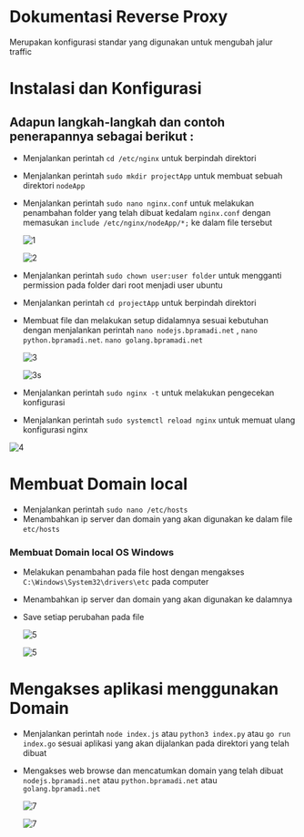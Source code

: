 # Dokumentasi Reverse Proxy

Merupakan konfigurasi standar yang digunakan untuk mengubah jalur traffic

# Instalasi dan Konfigurasi

## Adapun langkah-langkah dan contoh penerapannya sebagai berikut :

- Menjalankan perintah `cd /etc/nginx` untuk berpindah direktori
- Menjalankan perintah `sudo mkdir projectApp` untuk membuat sebuah direktori `nodeApp`
- Menjalankan perintah `sudo nano nginx.conf` untuk melakukan penambahan folder yang telah dibuat kedalam `nginx.conf` dengan memasukan `include /etc/nginx/nodeApp/*;` ke dalam file tersebut

  ![1](assets/reverse-0.png)

  ![2](assets/reverse-1.png)

- Menjalankan perintah `sudo chown user:user folder` untuk mengganti permission pada folder dari root menjadi user ubuntu
- Menjalankan perintah `cd projectApp` untuk berpindah direktori
- Membuat file dan melakukan setup didalamnya sesuai kebutuhan dengan menjalankan perintah `nano nodejs.bpramadi.net` , `nano python.bpramadi.net`. `nano golang.bpramadi.net`

  ![3](assets/reverse-2.png)

  ![3s](assets/reverse-3.png)

- Menjalankan perintah `sudo nginx -t` untuk melakukan pengecekan konfigurasi
- Menjalankan perintah `sudo systemctl reload nginx` untuk memuat ulang konfigurasi nginx

![4](assets/reverse-4.png)

# Membuat Domain local

- Menjalankan perintah `sudo nano /etc/hosts`
- Menambahkan ip server dan domain yang akan digunakan ke dalam file `etc/hosts`

### Membuat Domain local OS Windows

- Melakukan penambahan pada file host dengan mengakses `C:\Windows\System32\drivers\etc` pada computer
- Menambahkan ip server dan domain yang akan digunakan ke dalamnya
- Save setiap perubahan pada file

  ![5](assets/reverse-5.png)

  ![5](assets/reverse-6.png)

# Mengakses aplikasi menggunakan Domain

- Menjalankan perintah `node index.js` atau `python3 index.py` atau `go run index.go` sesuai aplikasi yang akan dijalankan pada direktori yang telah dibuat
- Mengakses web browse dan mencatumkan domain yang telah dibuat `nodejs.bpramadi.net` atau `python.bpramadi.net` atau `golang.bpramadi.net`

  ![7](assets/reverse-7.png)

  ![7](assets/reverse-8.png)
